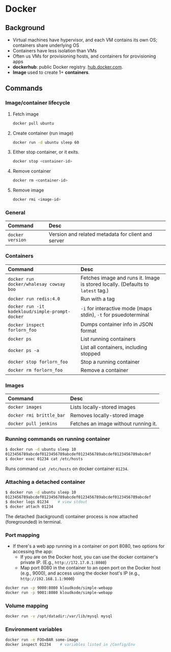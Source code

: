# Docker

## Background
* Virtual machines have hypervisor, and each VM contains its own OS; containers share underlying OS
* Containers have less isolation than VMs
* Often us VMs for provisioning hosts, and containers for provisioning apps
* **dockerhub**: public Docker registry. [hub.docker.com](https://hub.docker.com/).
* **Image** used to create 1+ **containers**.

## Commands

### Image/container lifecycle

1. Fetch image
     ```sh
     docker pull ubuntu
     ```
2. Create container (run image)
    ```sh
    docker run -d ubuntu sleep 60
    ```
3. Either stop container, or it exits.
    ```sh
    docker stop <container-id>
    ```
4. Remove container
    ```sh
    docker rm <container-id>
    ```
5. Remove image
    ```sh
    docker rmi <image-id>
    ```

### General

| Command                   | Desc          |
| :------------------------ |:------------- |
| `docker version`          | Version and related metadata for client and server |

### Containers

| Command                   | Desc          |
| :------------------------ |:------------- |
| `docker run docker/whalesay cowsay boo` | Fetches image and runs it. Image is stored locally. (Defaults to `latest` tag.)|
| `docker run redis:4.0`    | Run with a tag |
| `docker run -it kodekloud/simple-prompt-docker` | `-i` for interactive mode (maps stdin), `-t` for psuedoterminal |
| `docker inspect forlorn_foo` | Dumps container info in JSON format |
| `docker ps`               | List running containers |
| `docker ps -a`            | List all containers, including stopped |
| `docker stop forlorn_foo` | Stop a running container |
| `docker rm forlorn_foo`   | Remove a container |

### Images

| Command                   | Desc          |
| :------------------------ |:------------- |
| `docker images`           | Lists locally-stored images |
| `docker rmi brittle_bar`  | Removes locally-stored image |
| `docker pull jenkins`     | Fetches an image without running it. |

### Running commands on running container

```sh
$ docker run -d ubuntu sleep 10
0123456789abcdef0123456789abcdef0123456789abcdef0123456789abcdef
$ docker exec 01234 cat /etc/hosts
```

Runs command `cat /etc/hosts` on docker container `01234`.

### Attaching a detached container

```sh
$ docker run -d ubuntu sleep 10
0123456789abcdef0123456789abcdef0123456789abcdef0123456789abcdef
$ docker logs 01234    # view stdout
$ docker attach 01234
```

The detached (background) container process is now attached (foregrounded) in terminal.

### Port mapping

* If there's a web app running in a container on port 8080, two options for accessing the app:
    - If you are on the Docker host, you can use the docker container's private IP. (E.g., `http://172.17.0.1:8080`)
    - Map port 8080 in the container to an open port on the Docker host (e.g., 9000), and access using the docker host's IP (e.g., `http://192.168.1.1:9000`)

```sh
docker run -p 9000:8080 kloudkode/simple-webapp
docker run -p 9001:8080 kloudkode/simple-webapp
```

### Volume mapping

```sh
docker run -v /opt/datadir:/var/lib/mysql mysql
```

### Environment variables

```sh
docker run -e FOO=BAR some-image
docker inspect 01234    # variables listed in /Config/Env
```
